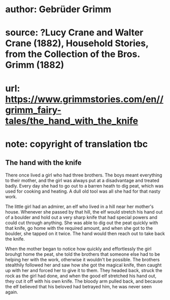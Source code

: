 # author: Gebrüder Grimm
# source: ?Lucy Crane and Walter Crane (1882), Household Stories, from the Collection of the Bros. Grimm (1882)
# url: https://www.grimmstories.com/en//grimm_fairy-tales/the_hand_with_the_knife
# note: copyright of translation tbc

## The hand with the knife 

There once lived a girl who had three brothers. The boys meant
everything to their mother, and the girl was always put at a
disadvantage and treated badly. Every day she had to go out to a barren
heath to dig peat, which was used for cooking and heating. A dull old
tool was all she had for that nasty work.

The little girl had an admirer, an elf who lived in a hill near her
mother's house. Whenever she passed by that hill, the elf would stretch
his hand out of a boulder and hold out a very sharp knife that had
special powers and could cut through anything. She was able to dig out
the peat quickly with that knife, go home with the required amount, and
when she got to the boulder, she tapped on it twice. The hand would then
reach out to take back the knife.

When the mother began to notice how quickly and effortlessly the girl
brouhgt home the peat, she told the brothers that someone else had to be
helping her with the work, otherwise it wouldn't be possible. The
brothers stealthily followed her and saw how she got the magical knife,
then caught up with her and forced her to give it to them. They headed
back, struck the rock as the girl had done, and when the good elf
stretched his hand out, they cut it off with his own knife. The bloody
arm pulled back, and because the elf believed that his beloved had
betrayed him, he was never seen again.
